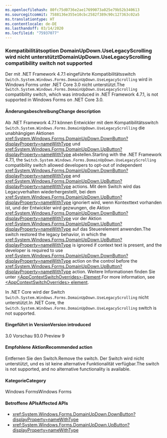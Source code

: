 ```yaml
---
ms.openlocfilehash: 80fc75d0736e2ae17699073a025e79b52b340613
ms.sourcegitcommit: 7588136e355e10cbc2582f389c90c127363c02a5
ms.translationtype: HT
ms.contentlocale: de-DE
ms.lasthandoff: 03/14/2020
ms.locfileid: "75937077"
---
```

### <a name="domainupdownuselegacyscrolling-compatibility-switch-not-supported"></a><span data-ttu-id="7538f-101">Kompatibilitätsoption DomainUpDown.UseLegacyScrolling wird nicht unterstützt</span><span class="sxs-lookup"><span data-stu-id="7538f-101">DomainUpDown.UseLegacyScrolling compatibility switch not supported</span></span>

<span data-ttu-id="7538f-102">Der mit .NET Framework 4.7.1 eingeführte Kompatibilitätsswitch `Switch.System.Windows.Forms.DomainUpDown.UseLegacyScrolling` wird in Windows Forms unter .NET Core 3.0 nicht unterstützt.</span><span class="sxs-lookup"><span data-stu-id="7538f-102">The `Switch.System.Windows.Forms.DomainUpDown.UseLegacyScrolling` compatibility switch, which was introduced in .NET Framework 4.7.1, is not supported in Windows Forms on .NET Core 3.0.</span></span>

#### <a name="change-description"></a><span data-ttu-id="7538f-103">Änderungsbeschreibung</span><span class="sxs-lookup"><span data-stu-id="7538f-103">Change description</span></span>

<span data-ttu-id="7538f-104">Ab .NET Framework 4.7.1 können Entwickler mit dem Kompatibilitätsswitch `Switch.System.Windows.Forms.DomainUpDown.UseLegacyScrolling` die unabhängigen Aktionen <xref:System.Windows.Forms.DomainUpDown.DownButton?displayProperty=nameWithType> und <xref:System.Windows.Forms.DomainUpDown.UpButton?displayProperty=nameWithType> abstellen.</span><span class="sxs-lookup"><span data-stu-id="7538f-104">Starting with the .NET Framework 4.7.1, the `Switch.System.Windows.Forms.DomainUpDown.UseLegacyScrolling` compatibility switch allowed developers to opt-out of independent <xref:System.Windows.Forms.DomainUpDown.DownButton?displayProperty=nameWithType> and <xref:System.Windows.Forms.DomainUpDown.UpButton?displayProperty=nameWithType> actions.</span></span> <span data-ttu-id="7538f-105">Mit dem Switch wird das Legacyverhalten wiederhergestellt, bei dem <xref:System.Windows.Forms.DomainUpDown.UpButton?displayProperty=nameWithType> ignoriert wird, wenn Kontexttext vorhanden ist, und der Entwickler wird gezwungen, die Aktion <xref:System.Windows.Forms.DomainUpDown.DownButton?displayProperty=nameWithType> vor der Aktion <xref:System.Windows.Forms.DomainUpDown.UpButton?displayProperty=nameWithType> auf das Steuerelement anwenden.</span><span class="sxs-lookup"><span data-stu-id="7538f-105">The switch restored the legacy behavior, in which the <xref:System.Windows.Forms.DomainUpDown.UpButton?displayProperty=nameWithType> is ignored if context text is present, and the developer is required to use <xref:System.Windows.Forms.DomainUpDown.DownButton?displayProperty=nameWithType> action on the control before the <xref:System.Windows.Forms.DomainUpDown.UpButton?displayProperty=nameWithType> action.</span></span> <span data-ttu-id="7538f-106">Weitere Informationen finden Sie unter [\<AppContextSwitchOverrides>-Element](~/docs/framework/configure-apps/file-schema/runtime/appcontextswitchoverrides-element.md).</span><span class="sxs-lookup"><span data-stu-id="7538f-106">For more information, see [\<AppContextSwitchOverrides> element](~/docs/framework/configure-apps/file-schema/runtime/appcontextswitchoverrides-element.md).</span></span>

<span data-ttu-id="7538f-107">In .NET Core wird der Switch `Switch.System.Windows.Forms.DomainUpDown.UseLegacyScrolling` nicht unterstützt.</span><span class="sxs-lookup"><span data-stu-id="7538f-107">In .NET Core, the `Switch.System.Windows.Forms.DomainUpDown.UseLegacyScrolling` switch is not supported.</span></span>

#### <a name="version-introduced"></a><span data-ttu-id="7538f-108">Eingeführt in Version</span><span class="sxs-lookup"><span data-stu-id="7538f-108">Version introduced</span></span>

<span data-ttu-id="7538f-109">3.0 Vorschau 9</span><span class="sxs-lookup"><span data-stu-id="7538f-109">3.0 Preview 9</span></span>

#### <a name="recommended-action"></a><span data-ttu-id="7538f-110">Empfohlene Aktion</span><span class="sxs-lookup"><span data-stu-id="7538f-110">Recommended action</span></span>

<span data-ttu-id="7538f-111">Entfernen Sie den Switch.</span><span class="sxs-lookup"><span data-stu-id="7538f-111">Remove the switch.</span></span> <span data-ttu-id="7538f-112">Der Switch wird nicht unterstützt, und es ist keine alternative Funktionalität verfügbar.</span><span class="sxs-lookup"><span data-stu-id="7538f-112">The switch is not supported, and no alternative functionality is available.</span></span>

#### <a name="category"></a><span data-ttu-id="7538f-113">Kategorie</span><span class="sxs-lookup"><span data-stu-id="7538f-113">Category</span></span>

<span data-ttu-id="7538f-114">Windows Forms</span><span class="sxs-lookup"><span data-stu-id="7538f-114">Windows Forms</span></span>

#### <a name="affected-apis"></a><span data-ttu-id="7538f-115">Betroffene APIs</span><span class="sxs-lookup"><span data-stu-id="7538f-115">Affected APIs</span></span>

- <xref:System.Windows.Forms.DomainUpDown.DownButton?displayProperty=nameWithType>
- <xref:System.Windows.Forms.DomainUpDown.UpButton?displayProperty=nameWithType>

<!-- 

### Affected APIs

- `M:System.Windows.Forms.DomainUpDown.DownButton`
- `M:System.Windows.Forms.DomainUpDown.UpButton`

-->
